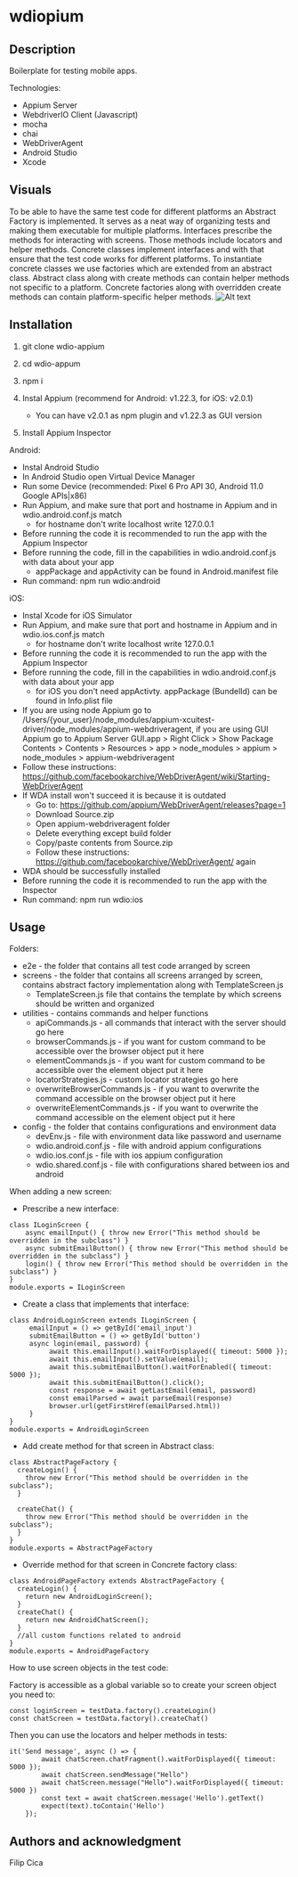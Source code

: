 # wdiopium

## Description
Boilerplate for testing mobile apps.

Technologies:
- Appium Server
- WebdriverIO Client (Javascript)
- mocha
- chai 
- WebDriverAgent
- Android Studio
- Xcode

## Visuals
To be able to have the same test code for different platforms an Abstract Factory is implemented. It serves as a neat way of organizing tests and making them executable for multiple platforms. Interfaces prescribe the methods for interacting with screens. Those methods include locators and helper methods. Concrete classes implement interfaces and with that ensure that the test code works for different platforms. To instantiate concrete classes we use factories which are extended from an abstract class. Abstract class along with create methods can contain helper methods not specific to a platform. Concrete factories along with overridden create methods can contain platform-specific helper methods.
![Alt text](<UML class - UML Class.png>)

## Installation
1. git clone wdio-appium

2. cd wdio-appum

3. npm i

3. Instal Appium (recommend for Android: v1.22.3, for iOS: v2.0.1)
    - You can have v2.0.1 as npm plugin and v1.22.3 as GUI version

4. Install Appium Inspector

Android:

- Instal Android Studio
- In Android Studio open Virtual Device Manager
- Run some Device (recommended: Pixel 6 Pro API 30, Android 11.0 Google APIs|x86)
- Run Appium, and make sure that port and hostname in Appium and in wdio.android.conf.js match
    - for hostname don't write localhost write 127.0.0.1
- Before running the code it is recommended to run the app with the Appium Inspector
- Before running the code, fill in the capabilities in wdio.android.conf.js with data about your app
    - appPackage and appActivity can be found in Android.manifest file
- Run command: npm run wdio:android

iOS:
- Instal Xcode for iOS Simulator
- Run Appium, and make sure that port and hostname in Appium and in wdio.ios.conf.js match
    - for hostname don't write localhost write 127.0.0.1
- Before running the code it is recommended to run the app with the Appium Inspector
- Before running the code, fill in the capabilities in wdio.android.conf.js with data about your app
    - for iOS you don't need appActivty. appPackage (BundelId) can be found in Info.plist file
- If you are using node Appium go to /Users/{your_user}/node_modules/appium-xcuitest-driver/node_modules/appium-webdriveragent, if you are using GUI Appium go to Appium Server GUI.app > Right Click > Show Package Contents > Contents > Resources > app > node_modules > appium > node_modules > appium-webdriveragent
- Follow these instructions: https://github.com/facebookarchive/WebDriverAgent/wiki/Starting-WebDriverAgent
- If WDA install won't succeed it is because it is outdated
    - Go to: https://github.com/appium/WebDriverAgent/releases?page=1
    - Download Source.zip
    - Open appium-webdriveragent folder
    - Delete everything except build folder
    - Copy/paste contents from Source.zip
    - Follow these instructions: https://github.com/facebookarchive/WebDriverAgent/ again
- WDA should be successfully installed
- Before running the code it is recommended to run the app with the Inspector
- Run command: npm run wdio:ios

## Usage
Folders:
- e2e - the folder that contains all test code arranged by screen
- screens - the folder that contains all screens arranged by screen, contains abstract factory implementation along with TemplateScreen.js
    - TemplateScreen.js file that contains the template by which screens should be written and organized
- utilities - contains commands and helper functions
    - apiCommands.js - all commands that interact with the server should go here 
    - browserCommands.js - if you want for custom command to be accessible over the browser object put it here
    - elementCommands.js - if you want for custom command to be accessible over the element object put it here
    - locatorStrategies.js - custom locator strategies go here
    - overwriteBrowserCommands.js - if you want to overwrite the command accessible on the browser object put it here
    - overwriteElementCommands.js - if you want to overwrite the command accessible on the element object put it here
- config - the folder that contains configurations and environment data
    - devEnv.js - file with environment data like password and username
    - wdio.android.conf.js - file with android appium configurations
    - wdio.ios.conf.js - file with ios appium configuration
    - wdio.shared.conf.js - file with configurations shared between ios and android

When adding a new screen:
- Prescribe a new interface:

```
class ILoginScreen {
    async emailInput() { throw new Error("This method should be overridden in the subclass") }
    async submitEmailButton() { throw new Error("This method should be overridden in the subclass") }
    login() { throw new Error("This method should be overridden in the subclass") }
}
module.exports = ILoginScreen
```

- Create a class that implements that interface:

```
class AndroidLoginScreen extends ILoginScreen {
     emailInput = () => getById('email_input')
     submitEmailButton = () => getById('button')
     async login(email, password) {
          await this.emailInput().waitForDisplayed({ timeout: 5000 });
          await this.emailInput().setValue(email);
          await this.submitEmailButton().waitForEnabled({ timeout: 5000 });
          await this.submitEmailButton().click();
          const response = await getLastEmail(email, password)
          const emailParsed = await parseEmail(response)
          browser.url(getFirstHref(emailParsed.html))
     }
}
module.exports = AndroidLoginScreen
```

- Add create method for that screen in Abstract class:

```
class AbstractPageFactory {
  createLogin() {
    throw new Error("This method should be overridden in the subclass");
  }

  createChat() {
    throw new Error("This method should be overridden in the subclass");
  }
}
module.exports = AbstractPageFactory
```

- Override method for that screen in Concrete factory class:

```
class AndroidPageFactory extends AbstractPageFactory {
  createLogin() {
    return new AndroidLoginScreen();
  }
  createChat() {
    return new AndroidChatScreen();
  }
  //all custom functions related to android
}
module.exports = AndroidPageFactory
```

How to use screen objects in the test code:

Factory is accessible as a global variable so to create your screen object you need to:

```
const loginScreen = testData.factory().createLogin()
const chatScreen = testData.factory().createChat()
```

Then you can use the locators and helper methods in tests:

```
it('Send message', async () => {
        await chatScreen.chatFragment().waitForDisplayed({ timeout: 5000 });
        await chatScreen.sendMessage("Hello")
        await chatScreen.message("Hello").waitForDisplayed({ timeout: 5000 })
        const text = await chatScreen.message('Hello').getText()
        expect(text).toContain('Hello')
    });
```
## Authors and acknowledgment
Filip Cica
